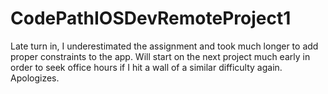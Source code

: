 # CodePathIOSDevRemoteProject1
Late turn in, I underestimated the assignment and took much longer to add proper constraints to the app. Will start on the next project much early in order to seek office hours if I hit a wall of a similar difficulty again. Apologizes.
